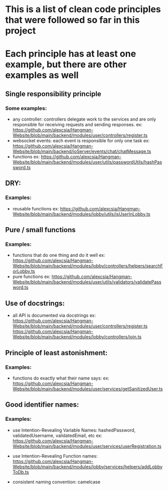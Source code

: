 # This is a list of clean code principles that were followed so far in this project

# Each principle has at least one example, but there are other examples as well

## Single responsibility principle

### Some examples:

- any controller: controllers delegate work to the services and are only responsible for receiving requests and sending responses.
  ex: https://github.com/alexcsia/Hangman-Website/blob/main/backend/modules/user/controllers/register.ts
- websocket events: each event is responsible for only one task
  ex: https://github.com/alexcsia/Hangman-Website/blob/main/backend/ioServer/events/chat/chatMessage.ts
- functions
  ex: https://github.com/alexcsia/Hangman-Website/blob/main/backend/modules/user/utils/passwordUtils/hashPassword.ts

## DRY:

### Examples:

- reusable functions
  ex: https://github.com/alexcsia/Hangman-Website/blob/main/backend/modules/lobby/utils/isUserInLobby.ts

## Pure / small functions

### Examples:

- functions that do one thing and do it well
  ex: https://github.com/alexcsia/Hangman-Website/blob/main/backend/modules/lobby/controllers/helpers/searchForLobby.ts
- pure functions
  ex: https://github.com/alexcsia/Hangman-Website/blob/main/backend/modules/user/utils/validators/validatePassword.ts

## Use of docstrings:

- all API is documented via docstrings
  ex: https://github.com/alexcsia/Hangman-Website/blob/main/backend/modules/user/controllers/register.ts
  https://github.com/alexcsia/Hangman-Website/blob/main/backend/modules/lobby/controllers/join.ts

## Principle of least astonishment:

### Examples:

- functions do exactly what their name says:
  ex: https://github.com/alexcsia/Hangman-Website/blob/main/backend/modules/user/services/getSanitizedUser.ts

## Good identifier names:

### Examples:

- use Intention-Revealing Variable Names:
  hashedPassword, validatedUsername, validatedEmail, etc
  ex: https://github.com/alexcsia/Hangman-Website/blob/main/backend/modules/user/services/userRegistration.ts

- use Intention-Revealing Function names:
  https://github.com/alexcsia/Hangman-Website/blob/main/backend/modules/lobby/services/helpers/addLobbyToDb.ts

- consistent naming convention:
  camelcase
